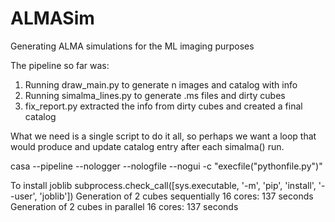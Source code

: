 # ALMASim
Generating ALMA simulations for the ML imaging purposes

The pipeline so far was:  
1. Running draw_main.py to generate n images and catalog with info  
2. Running simalma_lines.py to generate .ms files and dirty cubes
3. fix_report.py extracted the info from dirty cubes and created a final catalog  

What we need is a single script to do it all, so perhaps we want a loop that would produce and update catalog entry after each simalma() run.


casa --pipeline --nologger --nologfile --nogui -c "execfile("pythonfile.py")"

To install joblib
subprocess.check_call([sys.executable, '-m', 'pip', 'install', '--user', 'joblib']) 
Generation of 2 cubes sequentially 16 cores:  137 seconds
Generation of 2 cubes in parallel 16 cores:  137 seconds